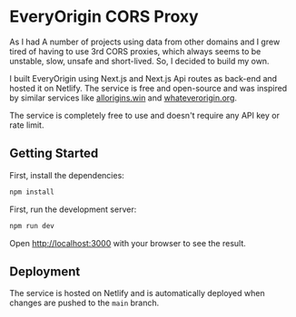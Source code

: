 # EveryOrigin CORS Proxy

As I had A number of projects using data from other domains and I grew tired of having to use 3rd CORS proxies, which always seems to be unstable, slow, unsafe and short-lived. So, I decided to build my own.

I built EveryOrigin using Next.js and Next.js Api routes as back-end and hosted it on Netlify. The service is free and open-source and was inspired by similar services like [allorigins.win](https://allorigins.win) and [whateverorigin.org](https://whateverorigin.org).

The service is completely free to use and doesn't require any API key or rate limit.


## Getting Started

First, install the dependencies:

```bash
npm install
```

First, run the development server:

```bash
npm run dev
```

Open [http://localhost:3000](http://localhost:3000) with your browser to see the result.

## Deployment

The service is hosted on Netlify and is automatically deployed when changes are pushed to the `main` branch.
